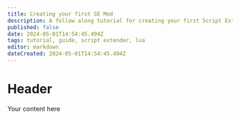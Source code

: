 ```yaml
---
title: Creating your first SE Mod
description: A follow along tutorial for creating your first Script Extender Mod that stops companions from returning to their tent when in camp. Optional toggleable version
published: false
date: 2024-05-01T14:54:45.494Z
tags: tutorial, guide, script extender, lua
editor: markdown
dateCreated: 2024-05-01T14:54:45.494Z
---
```


# Header
Your content here
